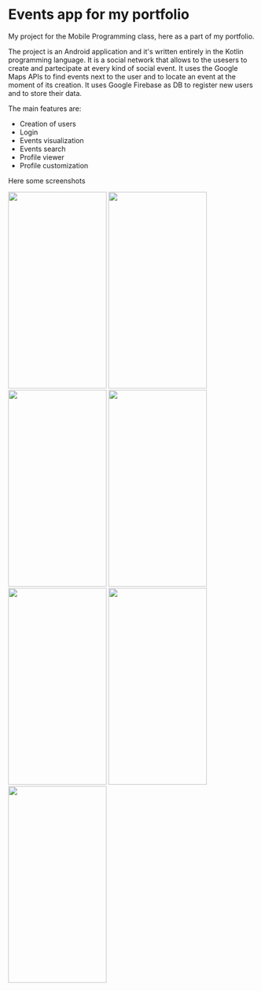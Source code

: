 # Events app for my portfolio
My project for the Mobile Programming class, here as a part of my portfolio.

The project is an Android application and it's written entirely in the Kotlin programming language. It is a social network that allows to the usesers to create and partecipate
at every kind of social event. It uses the Google Maps APIs to find events next to the user and to locate an event at the moment of its creation. It uses Google Firebase 
as DB to register new users and to store their data. 

The main features are:
- Creation of users
- Login
- Events visualization
- Events search
- Profile viewer
- Profile customization

Here some screenshots
<div>
  <img  src="https://user-images.githubusercontent.com/74657021/188671272-6e9944f5-8b8b-4dbb-8d21-5307a1a0c569.jpg" width="200" height="400" />
  <img  src="https://user-images.githubusercontent.com/74657021/188673641-6d45e10e-e45b-482a-adbe-9eb1358ab0aa.jpg" width="200" height="400" />
  <img  src="https://user-images.githubusercontent.com/74657021/188671310-c910ead5-d439-4a00-8cd0-994cefd0b91b.jpg" width="200" height="400" />
  <img  src="https://user-images.githubusercontent.com/74657021/188671317-42bcdba6-b0f3-45b3-a9d6-734805526ee3.jpg" width="200" height="400" />
  <img  src="https://user-images.githubusercontent.com/74657021/188671321-20e3c714-2996-4ffc-8818-d014b6f1b028.jpg" width="200" height="400" />
  <img  src="https://user-images.githubusercontent.com/74657021/188671329-a63d63db-b087-4413-9c53-97e6885108b2.jpg" width="200" height="400" />
  <img  src="https://user-images.githubusercontent.com/74657021/188671334-02e9fb31-85bd-4ffe-8edc-ff642f81622a.jpg" width="200" height="400" />
</div>
